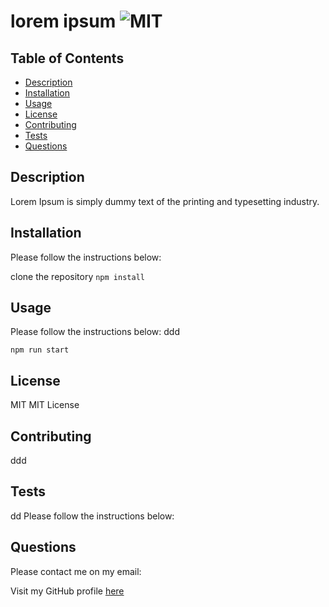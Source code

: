 # lorem ipsum ![MIT](https://img.shields.io/badge/MIT-License-green)

## Table of Contents

- [Description](#description)
- [Installation](#installation)
- [Usage](#usage)
- [License](#license)
- [Contributing](#contributing)
- [Tests](#tests)
- [Questions](#questions)

## Description
Lorem Ipsum is simply dummy text of the printing and typesetting industry. 

## Installation

Please follow the instructions below:

clone the repository
```npm install```

## Usage

Please follow the instructions below:
ddd

```npm run start```

## License
MIT
MIT License

## Contributing
  ddd
## Tests

dd
Please follow the instructions below:



## Questions

Please contact me on my email:  

Visit my GitHub profile [here](https://github.com/df)
